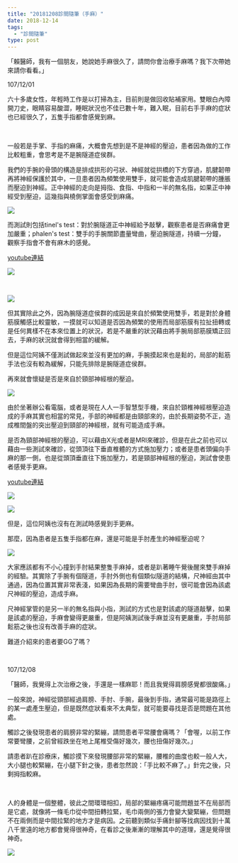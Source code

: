```yaml
---
title: "20181208診間隨筆（手麻）"
date: 2018-12-14
tags: 
  - "診間隨筆"
type: post
---
```


「賴醫師，我有一個朋友，她說她手麻很久了，請問你會治療手麻嗎？我下次帶她來請你看看。」

107/12/01

六十多歲女性，年輕時工作是以打掃為主，目前則是做回收貼補家用。雙眼白內障開刀史，眼睛容易酸澀，睡眠狀況也不佳已數十年，難入眠，目前右手手麻的症狀也已經很久了，五隻手指都會感覺到麻。

 

一般若是手掌、手指的麻痛，大概會先想到是不是神經的壓迫，患者因為做的工作比較粗重，會思考是不是腕隧道症侯群。

我們的手腕的骨頭的構造是排成拱形的弓狀、神經就從拱橋的下方穿過，肌腱韌帶再將神經保護於其中，一旦患者因為頻繁使用雙手，就可能會造成肌腱韌帶的腫脹而壓迫到神經。正中神經的走向是拇指、食指、中指和一半的無名指，如果正中神經受到壓迫，這幾指與橈側掌面會感受到麻痛。

![](/images/uploads/carpal-tunnel-syndrome-symptoms-300x158.jpeg)

而測試則包括tinel's test：對於腕隧道正中神經給予敲擊，觀察患者是否麻痛會更加嚴重；phalen's test：雙手的手腕關節盡量彎曲，壓迫腕隧道，持續一分鐘，觀察手指會不會有麻木的感覺。

[youtube連結](https://www.youtube.com/watch?v=U8cPjPeZgFw)

![](/images/uploads/tinelstest-300x169.jpg)

 

![](/images/uploads/phalenstest-300x169.jpg)

但其實除此之外，因為腕隧道症侯群的成因是來自於頻繁使用雙手，若是對於身體筋膜觸感比較靈敏，一摸就可以知道是否因為頻繁的使用而局部筋膜有拉扯扭轉或是任何異樣不在本來位置上的狀況，若是不嚴重的狀況藉由將手腕局部筋膜矯正回去，手麻的狀況就會得到相當的緩解。

但是這位阿姨不僅測試做起來並沒有更加的麻，手腕摸起來也是鬆的，局部的鬆筋手法也沒有較為緩解，只能先排除是腕隧道症侯群。

再來就會懷疑是否是來自於頸部神經根的壓迫。

![](/images/uploads/cerv-radic-225x300.jpg)

由於坐著辦公看電腦，或者是現在人人一手智慧型手機，來自於頸椎神經根壓迫造成的手麻其實也相當的常見，手部的神經都是由頸部來的，由於長期姿勢不正，造成椎間盤的突出壓迫到頸部的神經根，就有可能造成手麻。

是否為頸部神經根的壓迫，可以藉由X光或者是MRI來確診，但是在此之前也可以藉由一些測試來確診，從頭頂往下垂直椎體的方式施加壓力；或者是患者頭偏向手麻的那一側，也是從頭頂垂直往下施加壓力，若是頸部神經根的壓迫，測試會使患者感覺手更麻。

[youtube連結](https://www.youtube.com/watch?v=pBs9DbYDQ38)

![](/images/uploads/spurlingtest-300x169.jpg)

![](/images/uploads/axial-cervical-compression-test-300x168.jpg)

但是，這位阿姨也沒有在測試時感覺到手更麻。

那麼，因為患者是五隻手指都在麻，還是可能是手肘產生的神經壓迫呢？

![](/images/uploads/cubital-tunnel-syndrome-300x169.jpg)

大家應該都有不小心撞到手肘結果整隻手麻掉，或者是趴著睡午覺後醒來雙手麻掉的經驗。其實除了手腕有個隧道，手肘外側也有個類似隧道的結構，尺神經由其中通過，因為位置其實非常表淺，如果因為長期的需要彎曲手肘，很可能會因為該處尺神經的壓迫，造成手麻。

尺神經掌管的是另一半的無名指與小指，測試的方式也是對該處的隧道敲擊，如果是該處的壓迫，手麻會變得更嚴重，但是阿姨測試後手麻並沒有更嚴重，手肘局部鬆筋之後也沒有改善手麻的症狀。

難道介紹來的患者要GG了嗎？

 

107/12/08

「醫師，我覺得上次治療之後，手還是一樣麻耶！而且我覺得肩膀感覺都很酸痛。」

一般來說，神經從頸部經過肩膀、手肘、手腕，最後到手指，通常最可能是路徑上的某一處產生壓迫，但是既然症狀看來不太典型，就可能要尋找是否是問題在其他處。

觸診之後發現患者的肩膀非常的緊繃，請問患者平常腰會痛嗎？「會喔，以前工作常要彎腰，之前曾經跌坐在地上尾椎受傷好幾次，腰也扭傷好幾次。」

請患者趴在診療床，觸診摸下來發現腰部非常的緊繃，腰椎的曲度也較一般人大，大小腿也較緊繃，在小腿下針之後，患者忽然說：「手比較不麻了。」針完之後，只剩拇指較麻。

 

人的身體是一個整體，彼此之間環環相扣，局部的緊繃疼痛可能問題並不在局部而是它處，就像將一條毛巾從中間扭轉拉緊，毛巾兩側的張力會變大變緊繃，但問題不在兩側而是中間拉緊的地方才是病因。之前聽到類似手痛針腳等找病因找到十萬八千里遠的地方都會覺得很神奇，在看診之後漸漸的理解其中的道理，還是覺得很神奇。

![](/images/uploads/knot-57281_1280-300x225.jpg)
